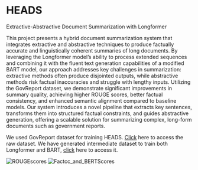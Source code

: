 # HEADS
Extractive-Abstractive Document Summarization with Longformer

This project presents a hybrid document summarization system that integrates extractive and abstractive techniques to produce factually accurate and linguistically coherent summaries of long documents. By leveraging the Longformer model’s ability to process extended sequences and combining it with the fluent text generation capabilities of a modified BART model, our approach addresses key challenges in summarization: extractive methods often produce disjointed outputs, while abstractive methods risk factual inaccuracies and struggle with lengthy inputs. Utilizing the GovReport dataset, we demonstrate significant improvements in summary quality, achieving higher ROUGE scores, better factual consistency, and enhanced semantic alignment compared to baseline models. Our system introduces a novel pipeline that extracts key sentences, transforms them into structured factual constraints, and guides abstractive generation, offering a scalable solution for summarizing complex, long-form documents such as government reports.

We used GovReport dataset for training HEADS. [Click](https://drive.google.com/drive/folders/1dJ-f1vgMDG3R-XWCyWdYF68xXjseEOyS?usp=sharing) here to access the raw dataset. We have generated intermediate dataset to train both Longformer and BART, [click](https://drive.google.com/drive/folders/1pwtrx7N_66hJAMwOgub6IrlembLI0-Uy?usp=drive_link) here to access it.



![ROUGEscores](https://github.com/user-attachments/assets/f823cb84-ba98-431d-a0e4-743b0dc23ea2)
![Factcc_and_BERTScores](https://github.com/user-attachments/assets/d48e6d54-99d2-4800-9605-cd25533b6d11)




